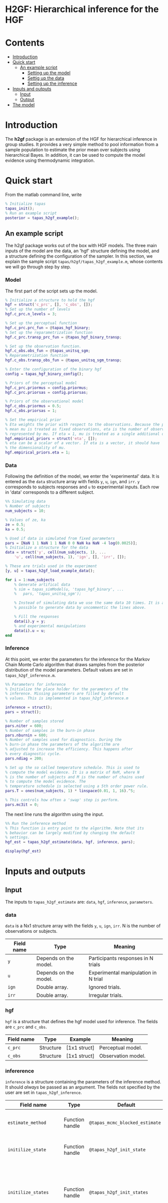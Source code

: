 # H2GF: Hierarchical inference for the HGF
# Contents

- [Introduction](#introduction)
- [Quick start](#quick-start)
    * [An example script](#an-example-script)
        + [Setting up the model](#model)
        + [Settig up the data](#data)
        + [Setting up the inference](#inference)
- [Inputs and outputs](#inputs-and-outputs)
    * [Input](#input)
    * [Output](#output)
- [The model](#the-model)

# Introduction
The **h2gf** package is an extension of the HGF for hierarchical inference in
group studies. It provides a very simple method to pool information from 
a sample population to estimate the prior mean over subjects using 
hierarchical Bayes. In addition, it can be used to compute the model
evidence using thermodynamic integration.

# Quick start
From the matlab command line, write
```matlab
% Initialize tapas
tapas_init(); 
% Run an example script
posterior = tapas_h2gf_example();
```

## An example script
The h2gf package works out of the box with HGF models. The three main
inputs of the model are the data, an 'hgf' structure defining the
model, and a structure defining the configuration of the sampler. In
this section, we explain the sample script
`tapas/h2gf/tapas_h2gf_example.m`, whose contents we will go through
step by step.

### Model

The first part of the script sets up the model.
```matlab
% Initialize a structure to hold the hgf
hgf = struct('c_prc', [], 'c_obs', []);
% Set up the number of levels
hgf.c_prc.n_levels = 3; 

% Set up the perceptual function
hgf.c_prc.prc_fun = @tapas_hgf_binary;
% Set up the reparametrization function
hgf.c_prc.transp_prc_fun = @tapas_hgf_binary_transp;

% Set up the observation function.
hgf.c_obs.obs_fun = @tapas_unitsq_sgm; 
% Reparametrization function 
hgf.c_obs.transp_obs_fun = @tapas_unitsq_sgm_transp; 

% Enter the configuration of the binary hgf
config = tapas_hgf_binary_config();

% Priors of the perceptual model 
hgf.c_prc.priormus = config.priormus;
hgf.c_prc.priorsas = config.priorsas;

% Priors of the observational model
hgf.c_obs.priormus = 0.5;
hgf.c_obs.priorsas = 1;

% Set the empirical prior
% Eta weights the prior with respect to the observations. Because the prior
% mean mu is treated as fixed observations, eta is the number of observations
% represented by mu. If eta = 1, mu is treated as a single additional observation.
hgf.empirical_priors = struct('eta', []);
% eta can be a scalar of a vector. If eta is a vector, it should have
% the dimensionality of mu. 
hgf.empirical_priors.eta = 1;
```

### Data

Following the definition of the model, we enter the 'experimental' data. It 
is entered as the `data` structure array
with fields `y`, `u`, `ign`, and `irr`. `y` corresponds to subjects 
responses and `u` to experimental inputs. Each row in 'data' corresponds
to a different subject.
```matlab
%% Simulating data
% Number of subjects
num_subjects = 10;

% Values of ze, ka
ze = 0.5;
ka = 0.5;

% Used if data is simulated from fixed parameters
pars = [NaN 1 1 NaN 1 1 NaN 0 0 NaN ka NaN -4 log(0.0025)];
% Initialize a structure for the data
data = struct('y', cell(num_subjects, 1), ...
    'u', cell(num_subjects, 1), 'ign', [], 'irr', []);

% These are trials used in the experiment
[y, u] = tapas_h2gf_load_example_data();

for i = 1:num_subjects
	% Generate artifical data
    % sim = tapas_simModel(u, 'tapas_hgf_binary', ...
	%	pars, 'tapas_unitsq_sgm');

    % Instead of simulating data we use the same data 10 times. It is also
    % possible to generate data by uncommentic the lines above.

	% Fill the responses
    data(i).y = y;
	% and experimental manipulations
    data(i).u = u;
end
```

### Inference

At this point, we enter the parameters for the inference for the Markov 
Chain Monte Carlo algorithm that draws samples from the posterior
distribution of the model parameters. Default values are set in 
`tapas_h2gf_inference.m`.

```matlab
%% Parameters for inference
% Initialize the place holder for the parameters of the 
% inference. Missing parameters are filled by default
% values. This is implemented in tapas_h2gf_inference.m

inference = struct();
pars = struct();

% Number of samples stored 
pars.niter = 600;
% Number of samples in the burn-in phase
pars.nburnin = 600;
% Number of samples used for diagnostics. During the 
% burn-in phase the parameters of the algorithm are 
% adjusted to increase the efficiency. This happens after 
% every diagnostic cycle.
pars.ndiag = 200;

% Set up the so called temperature schedule. This is used to
% compute the model evidence. It is a matrix of NxM, where N 
% is the number of subjects and M is the number of chains used 
% to compute the model evidence. The
% temperature schedule is selected using a 5th order power rule. 
pars.T = ones(num_subjects, 1) * linspace(0.01, 1, 16).^5;

% This controls how often a 'swap' step is perform. 
pars.mc3it = 0;
```

The next line runs the algorithm using the input.

```matlab
%% Run the inference method
% This function is entry point to the algorithm. Note that its
% behavior can be largely modified by changing the default 
% settings.
hgf_est = tapas_h2gf_estimate(data, hgf, inference, pars);

display(hgf_est)
```

# Inputs and outputs
## Input

The inputs to `tapas_h2gf_estimate` are: `data`, `hgf`, `inference`, 
`parameters`. 

### data
`data` is a Nx1 structure array with the fields `y`, `u`, `ign`, `irr`. N is 
the number of observations or subjects.

| Field name | Type    | Meaning |
|------------|---------|---------|
| `y`          | Depends on the model. | Participants responses in N trials|
| `u`          | Depends on the model. | Experimental manipulation in N trial |
| `ign`        | Double array. | Ignored trials. |
| `irr`        | Double array. | Irregular trials. |

### hgf
`hgf` is a structure that defines the hgf model used for inference.
The fields are `c_prc` and `c_obs`.

| Field name | Type    | Example | Meaning |
|------------|---------|---------|---------|
| `c_prc`      | Structure | [1x1 struct] | Perceptual model.|
| `c_obs`      | Structure | [1x1 struct] | Observation model. | 

### infererence
`inference` is a structure containing the parameters of the inference
method. It should *always* be passed as an argument. The fields
not specified by the user are set in `tapas_h2gf_inference`. 

| Field name | Type    | Default | Meaning |
|------------|---------|---------|---------|
| `estimate_method` |  Function handle | `@tapas_mcmc_blocked_estimate` | Main method used for inference. |
| `initilize_state`  | Function handle | `@tapas_h2gf_init_state`  | Initializes the state of the sampler. |
| `initilize_states` | Function handle | `@tapas_h2gf_init_states` | Initialize the structure that contains the states of the sampler that are stored. |
| `sampling_methods` |  Cell array |  See `tapas_h2gf_inference` | An array of methods used to draw samples from the posterior distribution. Samples from each participants are drawn using Metropolis-Hastings with a Gaussian kernel as a proposal distribution and a Gibbs step is used for the second level parameters. |
| `metasampling_methods` | Cell array | See `tapas_h2gf_inference` | An array of methods for diagnosis and adaptive MCMC. By default the kernel of the Metropolis-Hastings is updated every certain number of iterations. |
| `get_stored_state` | Function Handle  |`@tapas_h2gf_get_stored_state` | Called to store (part) of the state of the sampler. |
| `prepare_posterior` | Function handle | `@tapas_h2gf_prepare_posterior` | Function handle | Called at the end of the simulation. It takes an array of stored states from the samples contain and prepares a user friendly output. For example, it computes the model evidence, the MAPs, etc.. |
| `mh_sampler` | Cell array | See `tapas_h2gf_inference` | Method used for the Metropolis-Step. |

### parameters
Structure with general parameters of the samplers. It can be an empty 
structure that will be automatically filled by `tapas_h2gf_pars`.

| Field name | Type    | Default | Meaning |
|------------|---------|---------|---------|
| `niter`      | Int scalar    | 4000    | Number of iterations of the model that are stored after burn-in. |
| `nburnin`    | Int scalar    | 1000    | Number of burn-in samples (not stored). |
| `seed`       | Int scalar    | 0       | Seed of the sampler. If 0, it use `rng('shuffle')` which uses the CPU clock to seed the RNG. Otherwise it uses `seed` as starting point RNG. |
| `ndiag`      | Int scalar    | 400     | Frequency of diagnostics. During the burnin phase, every `ndiag` samples the kernel of the samplers is updated. |
| `T`          | Double matrix |  | NxM Matrix with the temperature schedule, where N is the size of data, and M is the number of chains. The values should be between 0 and 1. |
| `nchains`    | Int scalar | 8 | Number of chains used. If this argument is provided and `T` is not, it will construct a temperature schedule with `nchains`. If `parameters` has the `T` field, `nchains` will be ignored and a warning will be generated. The temperature schedule is constructed as `linspace(0.01, 1, nchains)`. |
| `mc3it` | Int scalar | 0 | When using multi-chain this determines the frequency of 'swapping' proposal. This determines how many proposal are made per 'niter'. Note that this samples are not counted as part of the total number of samples. |
| `thinning` | Int scalar | 1 | Thinning factor. Only every `thinning` samples are stored. Thus the total number of samples will be `floor(niter/thinning).`


## Output
The output of the algorithm is `hgf_est`. This is a structure array with the
fields:

| Field name | Example | Meaning |
| ---------- | ------- | ------- |
| data       | [10x1 struct] | Input data |
| model      | [1x1 struct]  | Fully specified model. |
| inference  | [1x1 struct]  | Inference parameters. |
| samples_theta | {10x200 cell} | NxM cell array with samples from the posterior, where N is the number of subjects and M is the number of samples. |
| fe        | -1152.5 | Log model evidence |
| llh       | {2x1 cell } | Samples of the log likelihood |
| accuracy  | -1127.1     | Estimated accuracy (expected log likelihood). |
| T         | [10x8 double] | Temperature schedule. |
| hgf       | [1x1 struct] | Input hgf model.  |
| summary   | [10x1 struct] | Nx1 summary structure of the parameter estimates. |

The field `hgf_est.summary` contains a summary of the posterior samples. It
is a Nx1 struct array, where N is the number of subjects. The fields are:

| Field name | Example | Meaning |
| ---------- | ------- | ------- |
| prc_mean  | [14x1 double] | Expected value of the perceptual parameters. |
| obs_mean  | 0.83 | Expected value of the observation parameters. |
| mean      | [14x1 double] | Expected value of all the parameters. |
| sequence  | [1x1 struct]  | States of the model computed from the values in mean. This should be compatible with the respective plotting functions.|
| covariance | [3x3 double] | Covariance of all estimated parameters. Observation model parameters are stacked *below* the perceptual parameters. |
| pseudo_lm2 | [-114.43]    | Pseudo model evidence for each subject. |
| r_hat     | [15x1 double] | R hat statistic or 'potential reduction factor' is a heuristic measure of MCMCM convergence. Values below 1.1 usually indicate convergence|

# The model
<img src="misc/hierarchical_model.png" width="400" align="right"/>
The main model used here is a 'Gamma-Gaussian' prior over the HGF 
parameters of each subject \(\theta_i\). It is assumed that the parameters
are Gaussian distributed around the population mean \(\mu\). The prior of 
the parameters \(\mu_0\) is effectively treated as a fixed number of 
observations. The weight of the observations is defined by \(\eta\).

# Contact 
aponteeduardo@gmail.com

copyright (c) 2018
